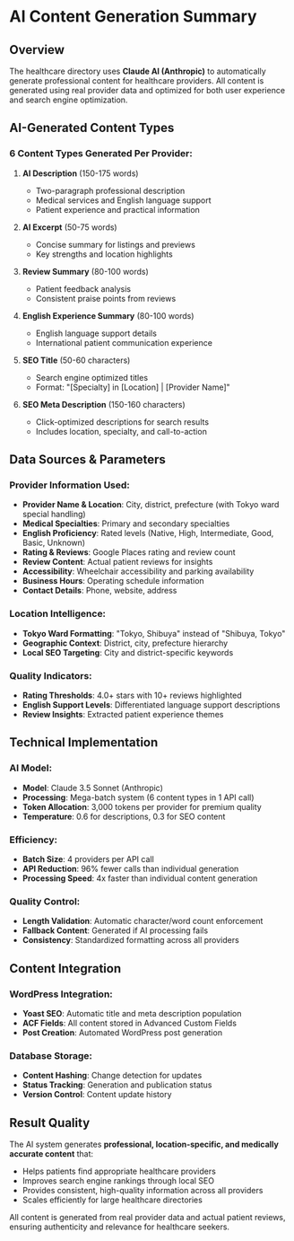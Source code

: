 # AI Content Generation Summary

## Overview
The healthcare directory uses **Claude AI (Anthropic)** to automatically generate professional content for healthcare providers. All content is generated using real provider data and optimized for both user experience and search engine optimization.

## AI-Generated Content Types

### 6 Content Types Generated Per Provider:

1. **AI Description** (150-175 words)
   - Two-paragraph professional description
   - Medical services and English language support
   - Patient experience and practical information

2. **AI Excerpt** (50-75 words)
   - Concise summary for listings and previews
   - Key strengths and location highlights

3. **Review Summary** (80-100 words)
   - Patient feedback analysis
   - Consistent praise points from reviews

4. **English Experience Summary** (80-100 words)
   - English language support details
   - International patient communication experience

5. **SEO Title** (50-60 characters)
   - Search engine optimized titles
   - Format: "[Specialty] in [Location] | [Provider Name]"

6. **SEO Meta Description** (150-160 characters)
   - Click-optimized descriptions for search results
   - Includes location, specialty, and call-to-action

## Data Sources & Parameters

### Provider Information Used:
- **Provider Name & Location**: City, district, prefecture (with Tokyo ward special handling)
- **Medical Specialties**: Primary and secondary specialties
- **English Proficiency**: Rated levels (Native, High, Intermediate, Good, Basic, Unknown)
- **Rating & Reviews**: Google Places rating and review count
- **Review Content**: Actual patient reviews for insights
- **Accessibility**: Wheelchair accessibility and parking availability
- **Business Hours**: Operating schedule information
- **Contact Details**: Phone, website, address

### Location Intelligence:
- **Tokyo Ward Formatting**: "Tokyo, Shibuya" instead of "Shibuya, Tokyo"
- **Geographic Context**: District, city, prefecture hierarchy
- **Local SEO Targeting**: City and district-specific keywords

### Quality Indicators:
- **Rating Thresholds**: 4.0+ stars with 10+ reviews highlighted
- **English Support Levels**: Differentiated language support descriptions
- **Review Insights**: Extracted patient experience themes

## Technical Implementation

### AI Model:
- **Model**: Claude 3.5 Sonnet (Anthropic)
- **Processing**: Mega-batch system (6 content types in 1 API call)
- **Token Allocation**: 3,000 tokens per provider for premium quality
- **Temperature**: 0.6 for descriptions, 0.3 for SEO content

### Efficiency:
- **Batch Size**: 4 providers per API call
- **API Reduction**: 96% fewer calls than individual generation
- **Processing Speed**: 4x faster than individual content generation

### Quality Control:
- **Length Validation**: Automatic character/word count enforcement
- **Fallback Content**: Generated if AI processing fails
- **Consistency**: Standardized formatting across all providers

## Content Integration

### WordPress Integration:
- **Yoast SEO**: Automatic title and meta description population
- **ACF Fields**: All content stored in Advanced Custom Fields
- **Post Creation**: Automated WordPress post generation

### Database Storage:
- **Content Hashing**: Change detection for updates
- **Status Tracking**: Generation and publication status
- **Version Control**: Content update history

## Result Quality

The AI system generates **professional, location-specific, and medically accurate content** that:
- Helps patients find appropriate healthcare providers
- Improves search engine rankings through local SEO
- Provides consistent, high-quality information across all providers
- Scales efficiently for large healthcare directories

All content is generated from real provider data and actual patient reviews, ensuring authenticity and relevance for healthcare seekers. 